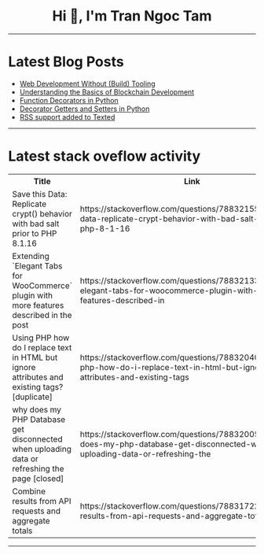 <h1 align="center">Hi 👋, I'm Tran Ngoc Tam</h1>

---

# Latest Blog Posts 
<!-- BLOG-POST-LIST:START -->
- [Web Development Without &lpar;Build&rpar; Tooling](https://dev.to/louwers/web-development-without-tooling-flk)
- [Understanding the Basics of Blockchain Development](https://dev.to/media_geneous/understanding-the-basics-of-blockchain-development-58m1)
- [Function Decorators in Python](https://dev.to/tessmueske/function-decorators-in-python-55l)
- [Decorator Getters and Setters in Python](https://dev.to/tessmueske/decorator-getters-and-setters-in-python-6cd)
- [RSS support added to Texted](https://dev.to/thiagomg/rss-support-added-to-texted-2j2p)
<!-- BLOG-POST-LIST:END -->

---

# Latest stack oveflow activity
<table>
  <tr><th>Title</th><th>Link</th></tr>
  <!-- STACKOVERFLOW:START --><tr><td>Save this Data: Replicate crypt&lpar;&rpar; behavior with bad salt prior to PHP 8.1.16</td><td>https://stackoverflow.com/questions/78832155/save-this-data-replicate-crypt-behavior-with-bad-salt-prior-to-php-8-1-16</td></tr><tr><td>Extending `Elegant Tabs for WooCommerce` plugin with more features described in the post</td><td>https://stackoverflow.com/questions/78832133/extending-elegant-tabs-for-woocommerce-plugin-with-more-features-described-in</td></tr><tr><td>Using PHP how do I replace text in HTML but ignore attributes and existing tags? [duplicate]</td><td>https://stackoverflow.com/questions/78832040/using-php-how-do-i-replace-text-in-html-but-ignore-attributes-and-existing-tags</td></tr><tr><td>why does my PHP Database get disconnected when uploading data or refreshing the page [closed]</td><td>https://stackoverflow.com/questions/78832005/why-does-my-php-database-get-disconnected-when-uploading-data-or-refreshing-the</td></tr><tr><td>Combine results from API requests and aggregate totals</td><td>https://stackoverflow.com/questions/78831722/combine-results-from-api-requests-and-aggregate-totals</td></tr><!-- STACKOVERFLOW:END -->
</table>

---


